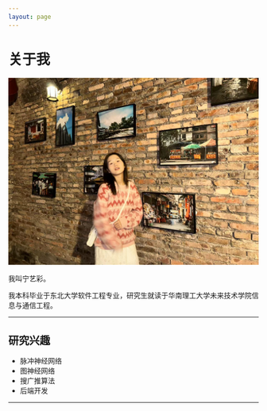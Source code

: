 ```yaml
---
layout: page
---
```


# 关于我

<center>
<img src = "/images/Yicai.jpg">
</center>


我叫宁艺彩。<br>

我本科毕业于东北大学软件工程专业，研究生就读于华南理工大学未来技术学院信息与通信工程。<br>

---

## 研究兴趣

- 脉冲神经网络
- 图神经网络
- 搜广推算法
- 后端开发

---



